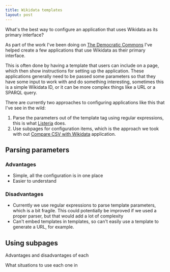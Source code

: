 ```yaml
---
title: Wikidata templates
layout: post
---
```


What's the best way to configure an application that uses Wikidata as its primary interface?

As part of the work I've been doing on [The Democratic Commons](https://www.mysociety.org/democracy/democratic-commons/) I've helped create a few applications that use Wikidata as their primary interface.

This is often done by having a template that users can include on a page, which then show instructions for setting up the application. These applications generally need to be passed some parameters so that they have some input to work with and do something interesting, sometimes this is a simple Wikidata ID, or it can be more complex things like a URL or a SPARQL query.

There are currently two approaches to configuring applications like this that I've see in the wild:

1. Parse the parameters out of the template tag using regular expressions, this is what [Listeria](https://www.wikidata.org/wiki/Template:Wikidata_list) does.
2. Use subpages for configuration items, which is the approach we took with out [Compare CSV with Wikidata](https://www.wikidata.org/wiki/Template:Compare_Wikidata_with_CSV) application.

## Parsing parameters

### Advantages

- Simple, all the configuration is in one place
- Easier to understand

### Disadvantages

- Currently we use regular expressions to parse template parameters, which is a bit fragile. This could potentially be improved if we used a proper parser, but that would add a lot of complexity
- Can't embed templates in templates, so can't easily use a template to generate a URL, for example.


## Using subpages

Advantages and disadvantages of each

What situations to use each one in

